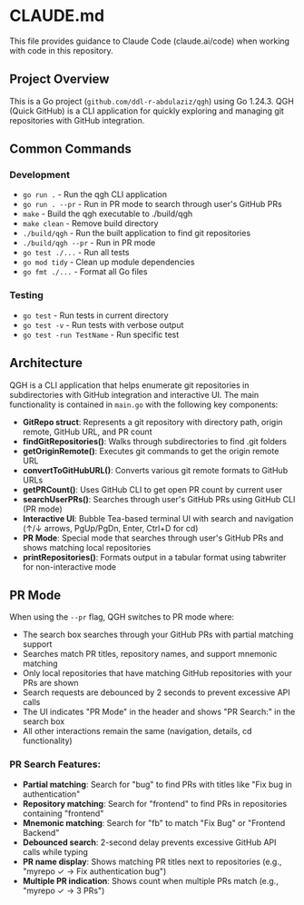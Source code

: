 # CLAUDE.md

This file provides guidance to Claude Code (claude.ai/code) when working with code in this repository.

## Project Overview

This is a Go project (`github.com/ddl-r-abdulaziz/qgh`) using Go 1.24.3. QGH (Quick GitHub) is a CLI application for quickly exploring and managing git repositories with GitHub integration.

## Common Commands

### Development
- `go run .` - Run the qgh CLI application
- `go run . --pr` - Run in PR mode to search through user's GitHub PRs
- `make` - Build the qgh executable to ./build/qgh
- `make clean` - Remove build directory
- `./build/qgh` - Run the built application to find git repositories
- `./build/qgh --pr` - Run in PR mode
- `go test ./...` - Run all tests
- `go mod tidy` - Clean up module dependencies
- `go fmt ./...` - Format all Go files

### Testing
- `go test` - Run tests in current directory
- `go test -v` - Run tests with verbose output
- `go test -run TestName` - Run specific test

## Architecture

QGH is a CLI application that helps enumerate git repositories in subdirectories with GitHub integration and interactive UI. The main functionality is contained in `main.go` with the following key components:

- **GitRepo struct**: Represents a git repository with directory path, origin remote, GitHub URL, and PR count
- **findGitRepositories()**: Walks through subdirectories to find .git folders
- **getOriginRemote()**: Executes git commands to get the origin remote URL
- **convertToGitHubURL()**: Converts various git remote formats to GitHub URLs
- **getPRCount()**: Uses GitHub CLI to get open PR count by current user
- **searchUserPRs()**: Searches through user's GitHub PRs using GitHub CLI (PR mode)
- **Interactive UI**: Bubble Tea-based terminal UI with search and navigation (↑/↓ arrows, PgUp/PgDn, Enter, Ctrl+D for cd)
- **PR Mode**: Special mode that searches through user's GitHub PRs and shows matching local repositories
- **printRepositories()**: Formats output in a tabular format using tabwriter for non-interactive mode

## PR Mode

When using the `--pr` flag, QGH switches to PR mode where:
- The search box searches through your GitHub PRs with partial matching support
- Searches match PR titles, repository names, and support mnemonic matching
- Only local repositories that have matching GitHub repositories with your PRs are shown
- Search requests are debounced by 2 seconds to prevent excessive API calls
- The UI indicates "PR Mode" in the header and shows "PR Search:" in the search box
- All other interactions remain the same (navigation, details, cd functionality)

### PR Search Features:
- **Partial matching**: Search for "bug" to find PRs with titles like "Fix bug in authentication"
- **Repository matching**: Search for "frontend" to find PRs in repositories containing "frontend"
- **Mnemonic matching**: Search for "fb" to match "Fix Bug" or "Frontend Backend"
- **Debounced search**: 2-second delay prevents excessive GitHub API calls while typing
- **PR name display**: Shows matching PR titles next to repositories (e.g., "myrepo ✓ → Fix authentication bug")
- **Multiple PR indication**: Shows count when multiple PRs match (e.g., "myrepo ✓ → 3 PRs")